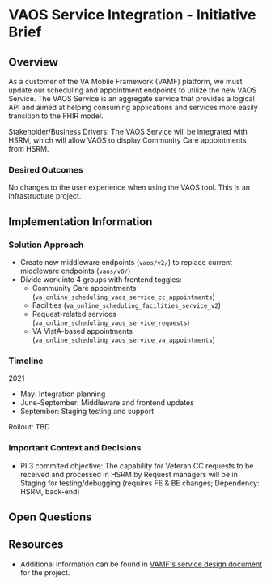 # VAOS Service Integration - Initiative Brief

## Overview

As a customer of the VA Mobile Framework (VAMF) platform, we must update our scheduling and appointment endpoints to utilize the new VAOS Service. The VAOS Service is an aggregate service that provides a logical API and aimed at helping consuming applications and services more easily transition to the FHIR model.

Stakeholder/Business Drivers: The VAOS Service will be integrated with HSRM, which will allow VAOS to display Community Care appointments from HSRM.

### Desired Outcomes
No changes to the user experience when using the VAOS tool. This is an infrastructure project.

## Implementation Information

### Solution Approach

- Create new middleware endpoints (`vaos/v2/`) to replace current middleware endpoints (`vaos/v0/`)
- Divide work into 4 groups with frontend toggles:
  - Community Care appointments (`va_online_scheduling_vaos_service_cc_appointments`)
  - Facilities (`va_online_scheduling_facilities_service_v2`)
  - Request-related services (`va_online_scheduling_vaos_service_requests`)
  - VA VistA-based appointments (`va_online_scheduling_vaos_service_va_appointments`)

### Timeline
2021
- May: Integration planning
- June-September: Middleware and frontend updates
- September: Staging testing and support

Rollout: TBD

### Important Context and Decisions
- PI 3 commited objective: The capability for Veteran CC requests to be received and processed in HSRM by Request managers will be in Staging for testing/debugging (requires FE & BE changes; Dependency: HSRM, back-end)

## Open Questions

## Resources
- Additional information can be found in [VAMF's service design document](https://coderepo.mobilehealth.va.gov/projects/VAR/repos/vaos-service/browse/docs/SRVDD.md) for the project.

